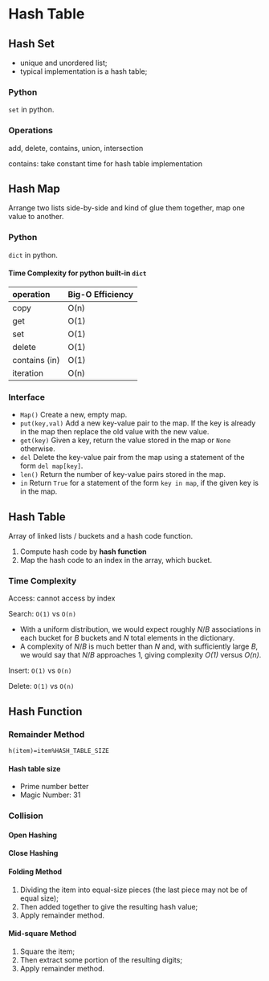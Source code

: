 # Hash Table

## Hash Set

- unique and unordered list;
- typical implementation is a hash table;

### Python

`set` in python.

### Operations

add, delete, contains, union, intersection

contains: take constant time for hash table implementation

## Hash Map

Arrange two lists side-by-side and kind of glue them together, map one value to another.

### Python

`dict` in python.

#### Time Complexity for python built-in `dict`

| operation     | Big-O Efficiency |
| :------------ | :--------------- |
| copy          | O(n)             |
| get           | O(1)             |
| set           | O(1)             |
| delete        | O(1)             |
| contains (in) | O(1)             |
| iteration     | O(n)             |

### Interface

- `Map()` Create a new, empty map.
- `put(key,val)` Add a new key-value pair to the map. If the key is already in the map then replace the old value with the new value.
- `get(key)` Given a key, return the value stored in the map or `None` otherwise.
- `del` Delete the key-value pair from the map using a statement of the form `del map[key]`.
- `len()` Return the number of key-value pairs stored in the map.
- `in` Return `True` for a statement of the form `key in map`, if the given key is in the map.

## Hash Table

Array of linked lists / buckets and a hash code function.

1. Compute hash code by **hash function**
2. Map the hash code to an index in the array, which bucket.

### Time Complexity

Access: cannot access by index

Search: `O(1)` vs `O(n)`

- With a uniform distribution, we would expect roughly *N*/*B* associations in each bucket for *B* buckets and *N* total elements in the dictionary.
- A complexity of *N*/*B* is much better than *N* and, with sufficiently large *B*, we would say that *N*/*B* approaches 1, giving complexity *O(1)* versus *O(n)*.

Insert: `O(1)` vs `O(n)`

Delete: `O(1)` vs `O(n)`

## Hash Function

### Remainder Method

`h(item)=item%HASH_TABLE_SIZE`

#### Hash table size

* Prime number better
* Magic Number: 31

### Collision

#### Open Hashing

#### Close Hashing

#### Folding Method

1. Dividing the item into equal-size pieces (the last piece may not be of equal size);
2. Then added together to give the resulting hash value;
3. Apply remainder method.

#### Mid-square Method

1. Square the item;
2. Then extract some portion of the resulting digits;
3. Apply remainder method.